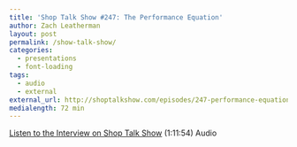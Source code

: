 ```yaml
---
title: 'Shop Talk Show #247: The Performance Equation'
author: Zach Leatherman
layout: post
permalink: /show-talk-show/
categories:
  - presentations
  - font-loading
tags:
  - audio
  - external
external_url: http://shoptalkshow.com/episodes/247-performance-equation/
medialength: 72 min
---
```


[Listen to the Interview on Shop Talk Show](http://shoptalkshow.com/episodes/247-performance-equation/) (1:11:54) <span class="tag audio">Audio</span>


